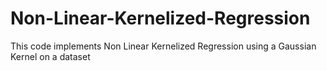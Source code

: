 # Non-Linear-Kernelized-Regression
This code implements Non Linear Kernelized Regression using a Gaussian Kernel on a dataset
